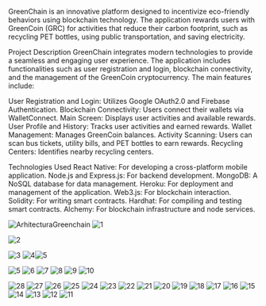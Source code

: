 GreenChain is an innovative platform designed to incentivize eco-friendly behaviors using blockchain technology. The application rewards users with GreenCoin (GRC) for activities that reduce their carbon footprint, such as recycling PET bottles, using public transportation, and saving electricity.

Project Description
GreenChain integrates modern technologies to provide a seamless and engaging user experience. The application includes functionalities such as user registration and login, blockchain connectivity, and the management of the GreenCoin cryptocurrency. The main features include:

User Registration and Login: Utilizes Google OAuth2.0 and Firebase Authentication.
Blockchain Connectivity: Users connect their wallets via WalletConnect.
Main Screen: Displays user activities and available rewards.
User Profile and History: Tracks user activities and earned rewards.
Wallet Management: Manages GreenCoin balances.
Activity Scanning: Users can scan bus tickets, utility bills, and PET bottles to earn rewards.
Recycling Centers: Identifies nearby recycling centers.

Technologies Used
React Native: For developing a cross-platform mobile application.
Node.js and Express.js: For backend development.
MongoDB: A NoSQL database for data management.
Heroku: For deployment and management of the application.
Web3.js: For blockchain interaction.
Solidity: For writing smart contracts.
Hardhat: For compiling and testing smart contracts.
Alchemy: For blockchain infrastructure and node services.

![ArhitecturaGreenchain](https://github.com/user-attachments/assets/9d4d9913-7ce7-448d-84fd-0484d68e5ac7)
![1](https://github.com/user-attachments/assets/38a50ba4-8874-47f8-bd25-809f2a76e5a5)

![2](https://github.com/user-attachments/assets/c6bc7b56-f4fc-46bc-a174-2851ae8e5959)

![3](https://github.com/user-attachments/assets/b5ade973-77b7-43c4-a614-51d9dfcfa691)
![4](https://github.com/user-attachments/assets/9f0db868-f419-418e-a1a0-adbdb27ca175)![5](https://github.com/user-attachments/assets/a16ea159-c808-4071-8a9d-e993f48ea362)

![5](https://github.com/user-attachments/assets/bb4df453-b59d-4023-ab16-6aee30f53753)
![6](https://github.com/user-attachments/assets/f74d5185-9b85-445a-a57c-0dc39950c856)
![7](https://github.com/user-attachments/assets/dc811489-f588-41d8-965a-41871dea3768)
![8](https://github.com/user-attachments/assets/e896bf40-9e99-4128-9c38-9c7990ee4e67)
![9](https://github.com/user-attachments/assets/ff45aec5-97c5-43d7-8afc-2167331384e7)
![10](https://github.com/user-attachments/assets/462e3710-fb8a-4722-9ba9-43a2e337a212)

![28](https://github.com/user-attachments/assets/4742b4c5-b447-4587-9a1b-fdb6d2bf9524)
![27](https://github.com/user-attachments/assets/8032665d-8070-4f00-bb40-b131245eb9ba)
![26](https://github.com/user-attachments/assets/2daf9f0a-ef1b-460e-b3be-ba4aafd78c66)
![25](https://github.com/user-attachments/assets/c03bf317-d3e5-4a3f-bf1e-dee49bc9f596)
![24](https://github.com/user-attachments/assets/5e127ad6-8127-41aa-b87c-ab382735d9b6)
![23](https://github.com/user-attachments/assets/c18d061e-64da-4884-a77b-2b2b3efaaced)
![22](https://github.com/user-attachments/assets/bf51a9e3-e0a2-4cb6-ba68-162c52b15344)
![21](https://github.com/user-attachments/assets/69410de9-634a-42b8-86ca-8f58e4968aab)
![20](https://github.com/user-attachments/assets/928bdebe-cb43-4c97-bde0-969c6e3c6566)
![19](https://github.com/user-attachments/assets/33b56529-7a3f-41a7-a7c1-f92a5197e09d)
![18](https://github.com/user-attachments/assets/ac924fee-ecd2-479a-9a53-1a145b860c4e)
![17](https://github.com/user-attachments/assets/dfff679f-d6e6-4873-9e4e-93ec30005857)
![16](https://github.com/user-attachments/assets/f2cb0825-00a5-4944-bb7c-6061a41575bc)
![15](https://github.com/user-attachments/assets/863de460-b077-45dc-9fd5-3a2ce3a19bac)
![14](https://github.com/user-attachments/assets/f42de177-5e92-4fa1-90d3-12757fcda148)
![13](https://github.com/user-attachments/assets/d0d1cb85-181b-422b-972a-090c6311916c)
![12](https://github.com/user-attachments/assets/2b9a329f-8323-4b7f-b19b-92a9af00aa06)
![11](https://github.com/user-attachments/assets/4ca15d58-5e06-40de-9826-1d2137282611)
